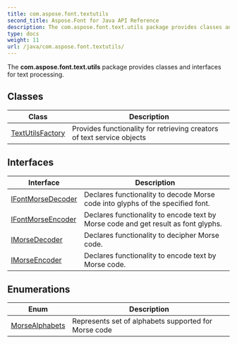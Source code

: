 ```yaml
---
title: com.aspose.font.textutils
second_title: Aspose.Font for Java API Reference
description: The com.aspose.font.text.utils package provides classes and interfaces for text processing.
type: docs
weight: 11
url: /java/com.aspose.font.textutils/
---
```


The **com.aspose.font.text.utils** package provides classes and interfaces for text processing.


## Classes

| Class | Description |
| --- | --- |
| [TextUtilsFactory](../com.aspose.font.textutils/textutilsfactory) | Provides functionality for retrieving creators of text service objects |

## Interfaces

| Interface | Description |
| --- | --- |
| [IFontMorseDecoder](../com.aspose.font.textutils/ifontmorsedecoder) | Declares functionality to decode Morse code into glyphs of the specified font. |
| [IFontMorseEncoder](../com.aspose.font.textutils/ifontmorseencoder) | Declares functionality to encode text by Morse code and get result as font glyphs. |
| [IMorseDecoder](../com.aspose.font.textutils/imorsedecoder) | Declares functionality to decipher Morse code. |
| [IMorseEncoder](../com.aspose.font.textutils/imorseencoder) | Declares functionality to encode text by Morse code. |

## Enumerations

| Enum | Description |
| --- | --- |
| [MorseAlphabets](../com.aspose.font.textutils/morsealphabets) | Represents set of alphabets supported for Morse code |
